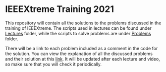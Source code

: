 # IEEEXtreme Training 2021
This repository will contain all the solutions to the problems discussed in the training of IEEEXtreme. 
The scripts used in lectures can be found under [Lectures](https://github.com/Exeedo/IEEEXtreme-Training-2021/tree/main/Lectures) folder, while the scripts to solve problems are under [Problems](https://github.com/Exeedo/IEEEXtreme-Training-2021/tree/main/Problems) folder.

There will be a link to each problem included as a comment in the code for the solution.
You can view the explanation of all the discussed problems and their solution at this [link](https://tinyurl.com/ieeextreme-2021). It will be updated after each lecture and video, so make sure that you will check it periodically.
